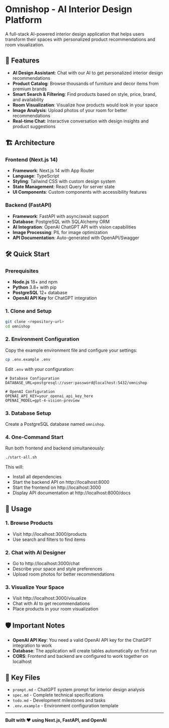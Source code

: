 # Omnishop - AI Interior Design Platform

A full-stack AI-powered interior design application that helps users transform their spaces with personalized product recommendations and room visualization.

## 🚀 Features

- **AI Design Assistant**: Chat with our AI to get personalized interior design recommendations
- **Product Catalog**: Browse thousands of furniture and decor items from premium brands
- **Smart Search & Filtering**: Find products based on style, price, brand, and availability
- **Room Visualization**: Visualize how products would look in your space
- **Image Analysis**: Upload photos of your room for better recommendations
- **Real-time Chat**: Interactive conversation with design insights and product suggestions

## 🏗️ Architecture

### Frontend (Next.js 14)
- **Framework**: Next.js 14 with App Router
- **Language**: TypeScript
- **Styling**: Tailwind CSS with custom design system
- **State Management**: React Query for server state
- **UI Components**: Custom components with accessibility features

### Backend (FastAPI)
- **Framework**: FastAPI with async/await support
- **Database**: PostgreSQL with SQLAlchemy ORM
- **AI Integration**: OpenAI ChatGPT API with vision capabilities
- **Image Processing**: PIL for image optimization
- **API Documentation**: Auto-generated with OpenAPI/Swagger

## 🛠️ Quick Start

### Prerequisites

- **Node.js** 18+ and npm
- **Python** 3.8+ with pip
- **PostgreSQL** 12+ database
- **OpenAI API Key** for ChatGPT integration

### 1. Clone and Setup

```bash
git clone <repository-url>
cd omnishop
```

### 2. Environment Configuration

Copy the example environment file and configure your settings:

```bash
cp .env.example .env
```

Edit `.env` with your configuration:

```env
# Database Configuration
DATABASE_URL=postgresql://user:password@localhost:5432/omnishop

# OpenAI Configuration
OPENAI_API_KEY=your_openai_api_key_here
OPENAI_MODEL=gpt-4-vision-preview
```

### 3. Database Setup

Create a PostgreSQL database named `omnishop`.

### 4. One-Command Start

Run both frontend and backend simultaneously:

```bash
./start-all.sh
```

This will:
- Install all dependencies
- Start the backend API on http://localhost:8000
- Start the frontend on http://localhost:3000
- Display API documentation at http://localhost:8000/docs

## 📖 Usage

### 1. Browse Products
- Visit http://localhost:3000/products
- Use search and filters to find items

### 2. Chat with AI Designer
- Go to http://localhost:3000/chat
- Describe your space and style preferences
- Upload room photos for better recommendations

### 3. Visualize Your Space
- Visit http://localhost:3000/visualize
- Chat with AI to get recommendations
- Place products in your room visualization

## 🛡️ Important Notes

- **OpenAI API Key**: You need a valid OpenAI API key for the ChatGPT integration to work
- **Database**: The application will create tables automatically on first run
- **CORS**: Frontend and backend are configured to work together on localhost

## 📁 Key Files

- `prompt.md` - ChatGPT system prompt for interior design analysis
- `spec.md` - Complete technical specifications
- `todo.md` - Development milestones and tasks
- `.env.example` - Environment configuration template

---

**Built with ❤️ using Next.js, FastAPI, and OpenAI**